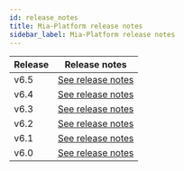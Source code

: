 ```yaml
---
id: release_notes
title: Mia-Platform release notes
sidebar_label: Mia-Platform release notes
---
```

| Release | Release notes                                       |
| ------- | --------------------------------------------------- |
| v6.5    | [See release notes](platform_6-5-0_releasenotes.md) |
| v6.4    | [See release notes](platform_6-4-0_releasenotes.md) |
| v6.3    | [See release notes](platform_6-3-0_releasenotes.md) |
| v6.2    | [See release notes](platform_6-2-0_releasenotes.md) |
| v6.1    | [See release notes](platform_6-1-0_releasenotes.md) |
| v6.0    | [See release notes](platform_6-0-0_releasenotes.md) |
